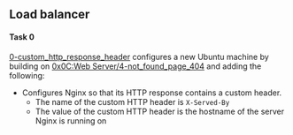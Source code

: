 ## Load balancer

#### Task 0
[0-custom_http_response_header](0-custom_http_response_header) configures a new Ubuntu machine by building on [0x0C:Web Server/4-not_found_page_404](https://github.com/shallomkanyori/alx-system_engineering-devops/blob/master/0x0C-web_server/4-not_found_page_404) and adding the following:
- Configures Nginx so that its HTTP response contains a custom header.
	- The name of the custom HTTP header is `X-Served-By`
	- The value of the custom HTTP header is the hostname of the server Nginx is running on
